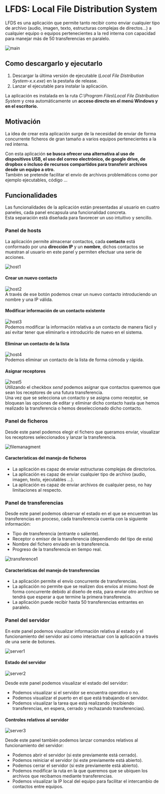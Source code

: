 # LFDS: Local File Distribution System

LFDS es una aplicación que permite tanto recibir como enviar cualquier tipo de archivo (audio, imagen, texto, estructuras complejas de directos...) a cualquier equipo o equipos pertenecientes a la red interna con capacidad para manejar más de 50 transferencias en paralelo.

![main](https://user-images.githubusercontent.com/55555187/128637751-324cd9a5-fd59-49d1-8f5d-7f9b61439b01.png)

## Como descargarlo y ejecutarlo
1. Descargar la última versión de ejecutable (*Local File Distribution System-x.x.exe*) en la pestaña de release.
2. Lanzar el ejecutable para instalar la aplicación.

La aplicación es instalada en la ruta *C:\Program Files\Local File Distribution System* y crea automáticamente un <b>acceso directo en el menú Windows y en el escritorio.</b>
## Motivación
La idea de crear esta aplicación surge de la necesidad de enviar de forma concurrente ficheros de gran tamaño a varios equipos pertenecientes a la red interna. <br>

Con esta aplicación <b>se busca ofrecer una alternativa al uso de dispositivos USB, el uso del correo electrónico, de google drive, de dropbox o incluso de recursos compartidos para transferir archivos desde un equipo a otro.</b> <br>
También se pretende facilitar el envío de archivos problemáticos como por ejemplo ejecutables, código ... 
## Funcionalidades
Las funcionalidades de la aplicación están presentadas al usuario en cuatro paneles, cada panel encapsula una funcionalidad concreta. <br>
Esta separación está diseñada para favorecer un uso intuitivo y sencillo.<br>

### Panel de hosts
La aplicación permite almacenar contactos, cada <b>contacto</b> está conformado por una <b>dirección IP</b> y un <b>nombre</b>, dichos contactos se muestran al usuario en este panel y permiten efectuar una serie de acciones. <br>

![host1](https://user-images.githubusercontent.com/55555187/128637800-68089ae0-00fb-4a91-ba37-64a9764592df.png)

#### Crear un nuevo contacto
![host2](https://user-images.githubusercontent.com/55555187/128638512-62caf9e4-6397-4535-ad8d-a1ccc5464964.png)<br>
A través de ese botón podemos crear un nuevo contacto introduciendo un nombre y una IP válida.
#### Modificar información de un contacto existente
![host3](https://user-images.githubusercontent.com/55555187/128638475-4ee985c1-e492-4112-a2dd-fb538b66c604.png)<br>
Podemos modificar la información relativa a un contacto de manera fácil y así evitar tener que eliminarlo e introducirlo de nuevo en el sistema.
#### Eliminar un contacto de la lista
![host4](https://user-images.githubusercontent.com/55555187/128638476-43a2d5e2-40e1-492e-bb31-b83c15a45c24.png)<br>
Podemos eliminar un contacto de la lista de forma cómoda y rápida.
#### Asignar receptores
![host5](https://user-images.githubusercontent.com/55555187/128638474-e3e47270-9494-4fe0-9c5c-09cc831947b8.png)<br>
Utilizando el checkbox *send* podemos asignar que contactos queremos que sean los receptores de una futura transferencia.<br>
Una vez que se selecciona un contacto y se asigna como receptor, se bloquean las opciones de editar y eliminar dicho contacto hasta que hemos realizado la transferencia o hemos deseleccionado dicho contacto.

### Panel de ficheros
Desde este panel podemos elegir el fichero que queramos enviar, visualizar los receptores seleccionados y lanzar la transferencia. <br>

![filemanagment](https://user-images.githubusercontent.com/55555187/128638079-46d4391a-55c4-48f3-845f-9917b775df1c.png)

#### Características del manejo de ficheros
- La aplicación es capaz de enviar estructuras complejas de directorios.
- La aplicación es capaz de enviar cualquier tipo de archivo (audio, imagen, texto, ejecutables ...).
- La aplicación es capaz de enviar archivos de cualquier peso, no hay limitaciones al respecto.

### Panel de transferencias
Desde este panel podemos observar el estado en el que se encuentran las transferencias en proceso, cada transferencia cuenta con la siguiente información:
- Tipo de transferencia (entrante o saliente).
- Receptor o emisor de la transferencia (dependiendo del tipo de esta)
- Nombre del fichero enviado en la transferencia.
- Progreso de la transferencia en tiempo real.

![transference1](https://user-images.githubusercontent.com/55555187/128638080-65f25c5b-1eaa-4cd5-ac38-50556d697c89.png)

#### Características del manejo de transferencias
- La aplicación permite el envío concurrente de transferencias.
- La aplicación no permite que se realizen dos envíos al mismo host de forma concurrente debido al diseño de esta, para enviar otro archivo se tendrá que esperar a que termine la primera transferencia.
- La aplicación puede recibir hasta 50 transferencias entrantes en paralelo.

### Panel del servidor
En este panel podemos visualizar información relativa al estado y el funcionamiento del servidor así como interactuar con la aplicación a través de una serie de botones. <br>

![server1](https://user-images.githubusercontent.com/55555187/128638102-b3c39d16-b1f7-41ef-be44-75f9a0bcd2e8.png)

#### Estado del servidor

![server2](https://user-images.githubusercontent.com/55555187/128638307-ac846beb-3344-4934-8ccd-d42d8af98966.png)

Desde este panel podemos visualizar el estado del servidor:
- Podemos visualizar si el servidor se encuentra operativo o no.
- Podemos visualizar el puerto en el que está trabajando el servidor.
- Podemos visualizar la tarea que está realizando (recibiendo transferencias, en espera, cerrado y rechazando transferencias).
#### Controles relativos al servidor

![server3](https://user-images.githubusercontent.com/55555187/128638297-4ca88e3c-8360-454e-a4e8-57a611472efc.png)

Desde este panel también podemos lanzar comandos relativos al funcionamiento del servidor:
- Podemos abrir el servidor (si este previamente está cerrado).
- Podemos reiniciar el servidor (si este previamente está abierto).
- Podemos cerrar el servidor (si este previamente está abierto).
- Podemos modificar la ruta en la que queremos que se ubiquen los archivos que recibamos mediante transferencias.
- Podemos visualizar la IP local del equipo para facilitar el intercambio de contactos entre equipos.
